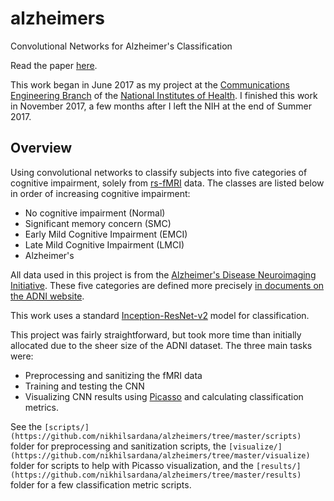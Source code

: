 # alzheimers
Convolutional Networks for Alzheimer's Classification

Read the paper [here](https://nikhilsardana.github.io/sts.pdf).

This work began in June 2017 as my project at the [Communications Engineering Branch](https://ceb.nlm.nih.gov/) of the [National Institutes of Health](https://www.nih.gov/). I finished this work in November 2017, a few months after I left the NIH at the end of Summer 2017.

## Overview
Using convolutional networks to classify subjects into five categories of cognitive impairment, solely from [rs-fMRI](https://en.wikipedia.org/wiki/Resting_state_fMRI) data. The classes are listed below in order of increasing cognitive impairment:
- No cognitive impairment (Normal)
- Significant memory concern (SMC)
- Early Mild Cognitive Impairment (EMCI)
- Late Mild Cognitive Impairment (LMCI)
- Alzheimer's

All data used in this project is from the [Alzheimer's Disease Neuroimaging Initiative](http://adni.loni.usc.edu/). These five categories are defined more precisely [in documents on the ADNI website](http://adni.loni.usc.edu/wp-content/themes/freshnews-dev-v2/documents/clinical/ADNI-2_Protocol.pdf). 

This work uses a standard [Inception-ResNet-v2](https://arxiv.org/abs/1602.07261) model for classification.

This project was fairly straightforward, but took more time than initially allocated due to the sheer size of the ADNI dataset. The three main tasks were:
- Preprocessing and sanitizing the fMRI data
- Training and testing the CNN
- Visualizing CNN results using [Picasso](https://github.com/merantix/picasso) and calculating classification metrics.

See the `[scripts/](https://github.com/nikhilsardana/alzheimers/tree/master/scripts)` folder for preprocessing and sanitization scripts, the `[visualize/](https://github.com/nikhilsardana/alzheimers/tree/master/visualize)` folder for scripts to help with Picasso visualization, and the `[results/](https://github.com/nikhilsardana/alzheimers/tree/master/results)` folder for a few classification metric scripts.

